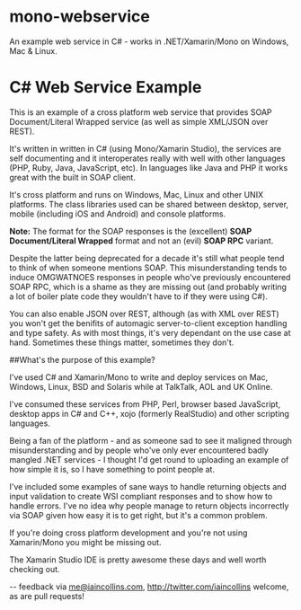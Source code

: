 mono-webservice
===============

An example web service in C# - works in .NET/Xamarin/Mono on Windows, Mac & Linux.

# C# Web Service Example

This is an example of a cross platform web service that provides SOAP Document/Literal Wrapped service (as well as simple XML/JSON over REST).

It's written in written in C# (using Mono/Xamarin Studio), the services are self documenting and it interoperates really with well with other languages (PHP, Ruby, Java, JavaScript, etc). In languages like Java and PHP it works great with the built in SOAP client.

It's cross platform and runs on Windows, Mac, Linux and other UNIX platforms. The class libraries used can be shared between desktop, server, mobile (including iOS and Android) and console platforms.

**Note:** The format for the SOAP responses is the (excellent) **SOAP Document/Literal Wrapped** format and not an (evil) **SOAP RPC** variant.

Despite the latter being deprecated for a decade it's still what people tend to think of when someone mentions SOAP. This misunderstanding tends to induce OMGWATNOES responses in people who've previously encountered SOAP RPC, which is a shame as they are missing out (and probably writing a lot of boiler plate code they wouldn't have to if they were using C#).

You can also enable JSON over REST, although (as with XML over REST) you won't get the benifits of automagic server-to-client exception handling and type safety. As with most things, it's very dependant on the use case at hand. Sometimes these things matter, sometimes they don't.

##What's the purpose of this example?

I've used C# and Xamarin/Mono to write and deploy services on Mac, Windows, Linux, BSD and Solaris while at TalkTalk, AOL and UK Online.

I've consumed these services from PHP, Perl, browser based JavaScript, desktop apps in C# and C++, xojo (formerly RealStudio) and other scripting languages.

Being a fan of the platform - and as someone sad to see it maligned through misunderstanding and by people who've only ever encountered badly mangled .NET services - I thought I'd get round to uploading an example of how simple it is, so I have something to point people at.

I've included some examples of sane ways to handle returning objects and input validation to create WSI compliant responses and to show how to handle errors. I've no idea why people manage to return objects incorrectly via SOAP given how easy it is to get right, but it's a common problem.

If you're doing cross platform development and you're not using Xamarin/Mono you might be missing out.

The Xamarin Studio IDE is pretty awesome these days and well worth checking out.

-- feedback via me@iaincollins.com, http://twitter.com/iaincollins welcome, as are pull requests!
